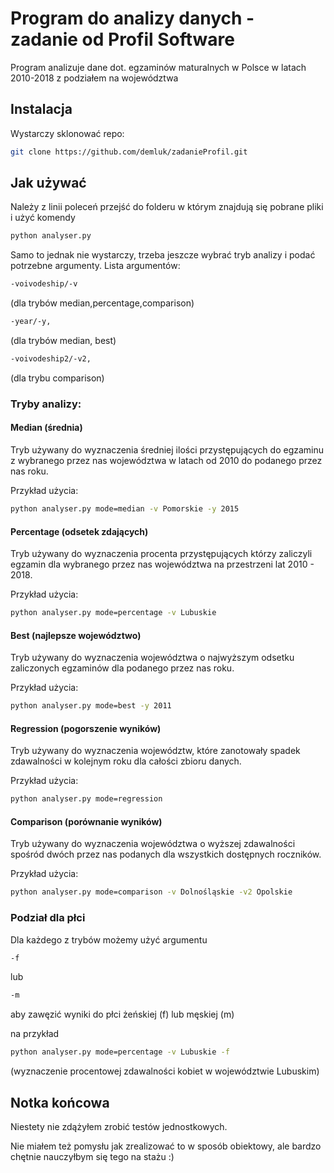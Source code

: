 # Program do analizy danych - zadanie od Profil Software

Program analizuje dane dot. egzaminów maturalnych w Polsce w latach 2010-2018 z podziałem na województwa

## Instalacja

Wystarczy sklonować repo:

```bash
git clone https://github.com/demluk/zadanieProfil.git
```

## Jak używać

Należy z linii poleceń przejść do folderu w którym znajdują się pobrane pliki i użyć komendy 
```bash
python analyser.py 
```
Samo to jednak nie wystarczy, trzeba jeszcze wybrać tryb analizy i podać potrzebne argumenty.
Lista argumentów: 
```bash
-voivodeship/-v
```
(dla trybów median,percentage,comparison) 
```bash
-year/-y, 
```
(dla trybów median, best)
```bash
-voivodeship2/-v2, 
```
(dla trybu comparison) 


### Tryby analizy:

#### Median (średnia)
Tryb używany do wyznaczenia średniej ilości przystępujących do egzaminu z wybranego przez nas województwa w latach od 2010 do podanego przez nas roku.

Przykład użycia:

```bash
python analyser.py mode=median -v Pomorskie -y 2015 
```

#### Percentage (odsetek zdających)
Tryb używany do wyznaczenia procenta przystępujących którzy zaliczyli egzamin dla wybranego przez nas województwa na przestrzeni lat 2010 - 2018.

Przykład użycia:

```bash
python analyser.py mode=percentage -v Lubuskie
```

#### Best (najlepsze województwo)
Tryb używany do wyznaczenia województwa o najwyższym odsetku zaliczonych egzaminów dla podanego przez nas roku.

Przykład użycia:

```bash
python analyser.py mode=best -y 2011
```
#### Regression (pogorszenie wyników)
Tryb używany do wyznaczenia województw, które zanotowały spadek zdawalności w kolejnym roku dla całości zbioru danych.

Przykład użycia:

```bash
python analyser.py mode=regression
```

#### Comparison (porównanie wyników)
Tryb używany do wyznaczenia województwa o wyższej zdawalności spośród dwóch przez nas podanych dla wszystkich dostępnych roczników.

Przykład użycia:

```bash
python analyser.py mode=comparison -v Dolnośląskie -v2 Opolskie
```

### Podział dla płci

Dla każdego z trybów możemy użyć argumentu

```bash
-f
```
lub
```bash
-m
```
aby zawęzić wyniki do płci żeńskiej (f) lub męskiej (m)

na przykład

```bash
python analyser.py mode=percentage -v Lubuskie -f
```
(wyznaczenie procentowej zdawalności kobiet w województwie Lubuskim)


## Notka końcowa

Niestety nie zdążyłem zrobić testów jednostkowych.

Nie miałem też pomysłu jak zrealizować to w sposób obiektowy, ale bardzo chętnie nauczyłbym się tego na stażu :)
